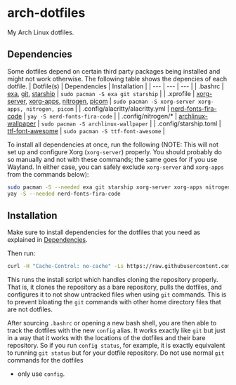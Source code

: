 # arch-dotfiles
My Arch Linux dotfiles.

## Dependencies
Some dotfiles depend on certain third party packages being installed and might not work otherwise. The following table shows the depencies of each dotfile.
| Dotfile(s) | Dependencies | Installation |
| --- | --- | --- |
| .bashrc | [exa](https://github.com/ogham/exa), [git](https://git-scm.com), [starship](https://starship.rs) | `sudo pacman -S exa git starship` |
| .xprofile | [xorg-server](https://archlinux.org/packages/extra/x86_64/xorg-server/), [xorg-apps](https://archlinux.org/groups/x86_64/xorg-apps/), [nitrogen](https://archlinux.org/packages/extra/x86_64/nitrogen/), [picom](https://github.com/yshui/picom) | `sudo pacman -S xorg-server xorg-apps, nitrogen, picom` |
| .config/alacritty/alacritty.yml | [nerd-fonts-fira-code](https://aur.archlinux.org/packages/nerd-fonts-fira-code) | `yay -S nerd-fonts-fira-code` |
| .config/nitrogen/\* | [archlinux-wallpaper](https://archlinux.org/packages/community/any/archlinux-wallpaper/) | `sudo pacman -S archlinux-wallpaper` |
| .config/starship.toml | [ttf-font-awesome](https://archlinux.org/packages/community/any/ttf-font-awesome/) | `sudo pacman -S ttf-font-awesome` |

To install all dependencies at once, run the following (NOTE: This will not set up and configure Xorg (`xorg-server`) properly. You should probably do so manually and not with these commands; the same goes for if
you use Wayland. In either case, you can safely exclude `xorg-server` and `xorg-apps` from the commands below):
```bash
sudo pacman -S --needed exa git starship xorg-server xorg-apps nitrogen picom archlinux wallpaper ttf-font-awesome
yay -S --needed nerd-fonts-fira-code
```

## Installation
Make sure to install dependencies for the dotfiles that you need as explained in [Dependencies](#dependencies).

Then run:
```bash
curl -H "Cache-Control: no-cache" -Ls https://raw.githubusercontent.com/mestru17/arch-dotfiles/master/install_dotfiles | bash
```

This runs the install script which handles cloning the repository properly. That is, it clones the repository as a bare repository, pulls the dotfiles, and configures it to not show untracked files when using
`git` commands. This is to prevent bloating the `git` commands with other home directory files that are not dotfiles.

After sourcing `.bashrc` or opening a new bash shell, you are then able to track the dotfiles with the new `config` alias. It works exactly like `git` but just in a way that it works with the locations of the
dotfiles and their bare repository. So if you run `config status`, for example, it is exactly equivalent to running `git status` but for your dotfile repository. Do not use normal `git` commands for the dotfiles
- only use `config`.
